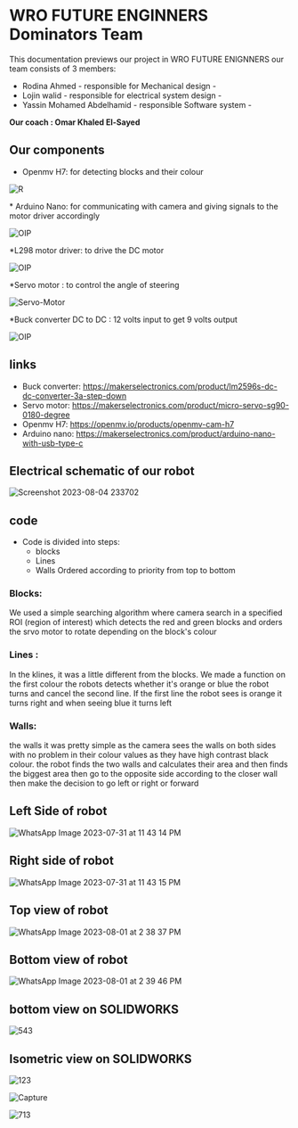 # WRO FUTURE ENGINNERS Dominators Team
This documentation previews our project in WRO FUTURE ENIGNNERS our team consists of 3 members:
* Rodina Ahmed - responsible for Mechanical  design -
* Lojin walid - responsible for electrical system design -
* Yassin Mohamed Abdelhamid - responsible Software system -
  
<b> Our coach : Omar Khaled El-Sayed </b>

## Our components

* Openmv H7: for detecting blocks and their colour
  <p align="center">
 ![R](https://github.com/lojinwalid/Dominators-Team---WRO---Future-Enginners/assets/141444821/e29d6f8d-df7b-4d4f-9931-5a66845fbe4a) 
</p>
* Arduino Nano: for communicating with camera and giving signals to the motor driver accordingly

<p align="center">
  
![OIP](https://github.com/lojinwalid/Dominators-Team---WRO---Future-Enginners/assets/141444821/bd7bc5f2-0eef-4d78-bda0-f4d41e5e175c)
</p>
*L298 motor driver: to drive the DC motor

<p align="center">
  
![OIP](https://github.com/lojinwalid/Dominators-Team---WRO---Future-Enginners/assets/141444821/f2024799-376b-4e8a-83b7-62600243081e)

</p>

*Servo motor : to control the angle of steering 
<p align="center">
  
![Servo-Motor](https://github.com/lojinwalid/Dominators-Team---WRO---Future-Enginners/assets/141444821/3b6664e2-9cb1-49a6-aa03-4dcb656a0642)

</p>

*Buck converter DC to DC : 12 volts input to get 9 volts output
<p align="center">
  
![OIP](https://github.com/lojinwalid/Dominators-Team---WRO---Future-Enginners/assets/141444821/e137dce7-e05c-4c1f-979f-5b75382d2b44)

</p>

## links 
* Buck converter: https://makerselectronics.com/product/lm2596s-dc-dc-converter-3a-step-down
* Servo motor: https://makerselectronics.com/product/micro-servo-sg90-0180-degree
* Openmv H7:  https://openmv.io/products/openmv-cam-h7
* Arduino nano: https://makerselectronics.com/product/arduino-nano-with-usb-type-c

## Electrical schematic of our robot

![Screenshot 2023-08-04 233702](https://github.com/lojinwalid/Dominators-Team---WRO---Future-Enginners/assets/141444821/b910dcf0-357d-4ce3-b3f0-d050e43fe766)

## code
* Code is divided into steps:
     * blocks
     * Lines
     * Walls
Ordered according to priority from top to bottom

### Blocks:

We used a simple searching algorithm where camera search in a specified ROI (region of interest) which detects the red and green blocks and orders the srvo motor to rotate depending on the block's colour

### Lines :

In the klines, it was a little different from the blocks. We made a function on the first colour the robots detects whether it's orange or blue the robot turns and cancel the second line. If the first line the robot sees is orange it turns right and when seeing blue it turns left

### Walls:

the walls it was pretty simple as the camera sees the walls on both sides with no problem in their colour values as they have high contrast black colour. the robot finds the two walls and calculates their area and then finds the biggest area  then go to the opposite side according to the closer wall then make the decision to go left or right or forward 

  

## Left Side of robot


![WhatsApp Image 2023-07-31 at 11 43 14 PM](https://github.com/lojinwalid/Dominators-Team---WRO---Future-Enginners/assets/141444821/46688d15-5be3-47cb-9f35-35996fe2f02f)


## Right side of robot


![WhatsApp Image 2023-07-31 at 11 43 15 PM](https://github.com/lojinwalid/Dominators-Team---WRO---Future-Enginners/assets/141444821/6e53a4e9-7d5e-4d15-9a47-ba5de19ed0d3)


##  Top view of robot


![WhatsApp Image 2023-08-01 at 2 38 37 PM](https://github.com/lojinwalid/Dominators-Team---WRO---Future-Enginners/assets/141444821/084e8022-f2a4-48d3-bbb6-ab1733a10a0a)


##  Bottom view of robot

![WhatsApp Image 2023-08-01 at 2 39 46 PM](https://github.com/lojinwalid/Dominators-Team---WRO---Future-Enginners/assets/141444821/43fe51b3-be49-419b-af9a-b4aa75429e01)


## bottom view on SOLIDWORKS

![543](https://github.com/lojinwalid/Dominators-Team---WRO---Future-Enginners/assets/141444821/98fe4d7c-1c39-4170-b241-4eee49522783)


## Isometric view on SOLIDWORKS

![123](https://github.com/lojinwalid/Dominators-Team---WRO---Future-Enginners/assets/141444821/56ebcb6f-d8a5-4488-b915-9b3748e37b8a)

![Capture](https://github.com/lojinwalid/Dominators-Team---WRO---Future-Enginners/assets/141444821/c3a3dcd8-f346-4d83-98bd-d5d33f4cd4aa)

![713](https://github.com/lojinwalid/Dominators-Team---WRO---Future-Enginners/assets/141444821/05d7be9a-d718-4ffa-80e6-8dd8849f5314)

